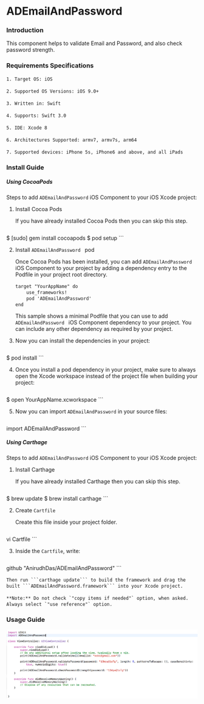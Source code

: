 # ADEmailAndPassword

### Introduction

This component helps to validate Email and Password, and also check password strength.

### Requirements Specifications

```
1. Target OS: iOS

2. Supported OS Versions: iOS 9.0+

3. Written in: Swift

4. Supports: Swift 3.0

5. IDE: Xcode 8

6. Architectures Supported: armv7, armv7s, arm64

7. Supported devices: iPhone 5s, iPhone6 and above, and all iPads
```

### Install Guide

##### Using CocoaPods

Steps to add `ADEmailAndPassword` iOS Component to your iOS Xcode project:

1. Install Cocoa Pods

	If you have already installed Cocoa Pods then you can skip this step.

	```
$ [sudo] gem install cocoapods
$ pod setup
	```

2. Install `ADEmailAndPassword ` pod

	Once Cocoa Pods has been installed, you can add `ADEmailAndPassword ` iOS Component to your project by adding a dependency entry to the Podfile in your project root directory.

	```
	target "YourAppName" do
		use_frameworks!
		pod 'ADEmailAndPassword'
	end
	```

	This sample shows a minimal Podfile that you can use to add `ADEmailAndPassword ` iOS Component dependency to your project. 
You can include any other dependency as required by your project.

3. Now you can install the dependencies in your project:

	```
$ pod install
	```

4. Once you install a pod dependency in your project, make sure to always open the Xcode workspace instead of the project file when building your project:

	```
$ open YourAppName.xcworkspace
	```

5. Now you can import `ADEmailAndPassword` in your source files:

	```swift
import ADEmailAndPassword
	```
	
##### Using Carthage

Steps to add `ADEmailAndPassword` iOS Component to your iOS Xcode project:

1. Install Carthage

	If you have already installed Carthage then you can skip this step.

	```
$ brew update
$ brew install carthage
	```

2. Create `Cartfile`

	Create this file inside your project folder.

	```
vi Cartfile
	```
	
3. Inside the `Cartfile`, write:

	```
github "AnirudhDas/ADEmailAndPassword"
	```
	
	Then run ```carthage update``` to build the framework and drag the built ```ADEmailAndPassword.framework``` into your Xcode project.
	
	**Note:** Do not check `"copy items if needed"` option, when asked. Always select `"use reference"` option.
	
	
### Usage Guide
	
![](ADEmailAndPassword.png)
